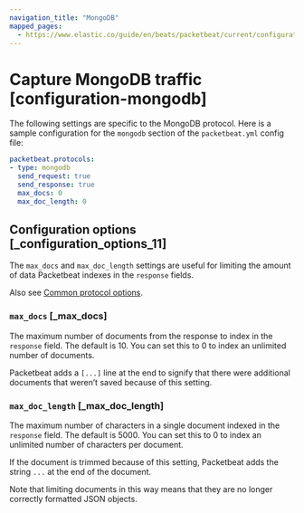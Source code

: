 ```yaml
---
navigation_title: "MongoDB"
mapped_pages:
  - https://www.elastic.co/guide/en/beats/packetbeat/current/configuration-mongodb.html
---
```


# Capture MongoDB traffic [configuration-mongodb]


The following settings are specific to the MongoDB protocol. Here is a sample configuration for the `mongodb` section of the `packetbeat.yml` config file:

```yaml
packetbeat.protocols:
- type: mongodb
  send_request: true
  send_response: true
  max_docs: 0
  max_doc_length: 0
```

## Configuration options [_configuration_options_11]

The `max_docs` and `max_doc_length` settings are useful for limiting the amount of data Packetbeat indexes in the `response` fields.

Also see [Common protocol options](/reference/packetbeat/common-protocol-options.md).

### `max_docs` [_max_docs]

The maximum number of documents from the response to index in the `response` field. The default is 10. You can set this to 0 to index an unlimited number of documents.

Packetbeat adds a `[...]` line at the end to signify that there were additional documents that weren’t saved because of this setting.


### `max_doc_length` [_max_doc_length]

The maximum number of characters in a single document indexed in the `response` field. The default is 5000. You can set this to 0 to index an unlimited number of characters per document.

If the document is trimmed because of this setting, Packetbeat adds the string `...` at the end of the document.

Note that limiting documents in this way means that they are no longer correctly formatted JSON objects.



